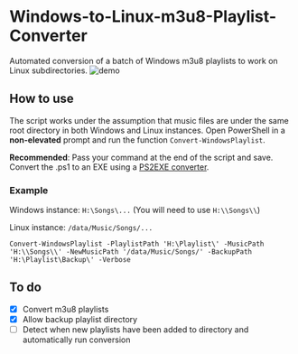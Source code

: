 # Windows-to-Linux-m3u8-Playlist-Converter
Automated conversion of a batch of Windows m3u8 playlists to work on Linux subdirectories.
![demo](https://github.com/jeffvli/Windows-to-Linux-m3u8-Playlist-Converter/blob/master/convert-demo.gif?raw=true)

## How to use
The script works under the assumption that music files are under the same root directory in both Windows and Linux instances. Open PowerShell in a **non-elevated** prompt and run the function `Convert-WindowsPlaylist`.

**Recommended**: Pass your command at the end of the script and save. Convert the .ps1 to an EXE using a [PS2EXE converter](https://gallery.technet.microsoft.com/scriptcenter/PS2EXE-GUI-Convert-e7cb69d5).

### Example

Windows instance: `H:\Songs\...` (You will need to use `H:\\Songs\\`)

Linux instance: `/data/Music/Songs/...`

```
Convert-WindowsPlaylist -PlaylistPath 'H:\Playlist\' -MusicPath 'H:\\Songs\\' -NewMusicPath '/data/Music/Songs/' -BackupPath 'H:\Playlist\Backup\' -Verbose
```

## To do
- [x] Convert m3u8 playlists
- [x] Allow backup playlist directory
- [ ] Detect when new playlists have been added to directory and automatically run conversion
